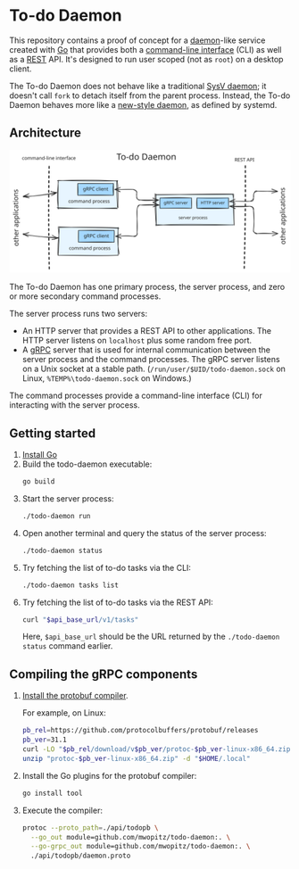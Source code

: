 # To-do Daemon

This repository contains a proof of concept for a [daemon][daemon]-like service
created with [Go][go] that provides both a [command-line interface][cli] (CLI)
as well as a [REST][rest] API. It's designed to run user scoped (not as `root`)
on a desktop client.

The To-do Daemon does not behave like a traditional [SysV daemon][sysv-daemon];
it doesn't call `fork` to detach itself from the parent process. Instead, the
To-do Daemon behaves more like a [new-style daemon][systemd-daemon], as defined
by systemd.

[cli]: https://en.wikipedia.org/wiki/Command-line_interface
[daemon]: https://en.wikipedia.org/wiki/Daemon_(computing)
[go]: https://go.dev/
[rest]: https://en.wikipedia.org/wiki/REST
[sysv-daemon]: https://www.freedesktop.org/software/systemd/man/latest/daemon.html#New-Style%20Daemons
[systemd-daemon]: https://www.freedesktop.org/software/systemd/man/latest/daemon.html#New-Style%20Daemons

## Architecture

![Architecture diagram](docs/architecture.svg)

The To-do Daemon has one primary process, the server process, and zero or more
secondary command processes.

The server process runs two servers:

* An HTTP server that provides a REST API to other applications. The HTTP server
  listens on `localhost` plus some random free port.
* A [gRPC](https://grpc.io/) server that is used for internal communication
  between the server process and the command processes. The gRPC server listens
  on a Unix socket at a stable path. (`/run/user/$UID/todo-daemon.sock` on
  Linux, `%TEMP%\todo-daemon.sock` on Windows.)

The command processes provide a command-line interface (CLI) for interacting
with the server process.

## Getting started

1. [Install Go](https://go.dev/doc/install)
1. Build the todo-daemon executable:
   ```sh
   go build
   ```
1. Start the server process:
   ```sh
   ./todo-daemon run
   ```
1. Open another terminal and query the status of the server process:
   ```sh
   ./todo-daemon status
   ```
1. Try fetching the list of to-do tasks via the CLI:
   ```sh
   ./todo-daemon tasks list
   ```
1. Try fetching the list of to-do tasks via the REST API:
   ```sh
   curl "$api_base_url/v1/tasks"
   ```
   Here, `$api_base_url` should be the URL returned by the
   `./todo-daemon status` command earlier.

## Compiling the gRPC components

1.  [Install the protobuf compiler](https://protobuf.dev/installation/).
    
    For example, on Linux:
    
    ```sh
    pb_rel=https://github.com/protocolbuffers/protobuf/releases
    pb_ver=31.1
    curl -LO "$pb_rel/download/v$pb_ver/protoc-$pb_ver-linux-x86_64.zip"
    unzip "protoc-$pb_ver-linux-x86_64.zip" -d "$HOME/.local"
    ```
1.  Install the Go plugins for the protobuf compiler:
    
    ```sh
    go install tool
    ```
1.  Execute the compiler:
    
    ```sh
    protoc --proto_path=./api/todopb \
      --go_out module=github.com/mwopitz/todo-daemon:. \
      --go-grpc_out module=github.com/mwopitz/todo-daemon:. \
      ./api/todopb/daemon.proto
    ```
